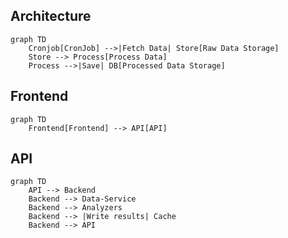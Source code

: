 ## Architecture

```mermaid
graph TD
    Cronjob[CronJob] -->|Fetch Data| Store[Raw Data Storage]
    Store --> Process[Process Data]
    Process -->|Save| DB[Processed Data Storage]
```

## Frontend
```mermaid
graph TD
    Frontend[Frontend] --> API[API]
```

## API
```mermaid
graph TD
    API --> Backend
    Backend --> Data-Service
    Backend --> Analyzers 
    Backend --> |Write results| Cache
    Backend --> API
```